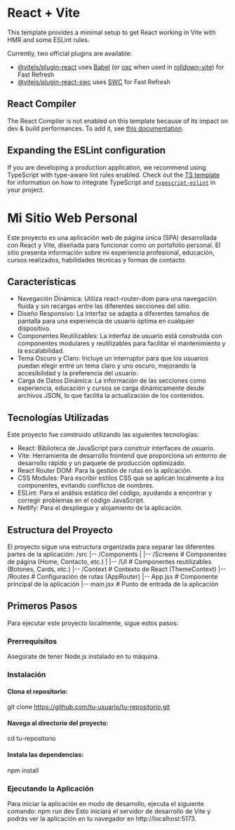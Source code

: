 # React + Vite

This template provides a minimal setup to get React working in Vite with HMR and some ESLint rules.

Currently, two official plugins are available:

- [@vitejs/plugin-react](https://github.com/vitejs/vite-plugin-react/blob/main/packages/plugin-react) uses [Babel](https://babeljs.io/) (or [oxc](https://oxc.rs) when used in [rolldown-vite](https://vite.dev/guide/rolldown)) for Fast Refresh
- [@vitejs/plugin-react-swc](https://github.com/vitejs/vite-plugin-react/blob/main/packages/plugin-react-swc) uses [SWC](https://swc.rs/) for Fast Refresh

## React Compiler

The React Compiler is not enabled on this template because of its impact on dev & build performances. To add it, see [this documentation](https://react.dev/learn/react-compiler/installation).

## Expanding the ESLint configuration

If you are developing a production application, we recommend using TypeScript with type-aware lint rules enabled. Check out the [TS template](https://github.com/vitejs/vite/tree/main/packages/create-vite/template-react-ts) for information on how to integrate TypeScript and [`typescript-eslint`](https://typescript-eslint.io) in your project.


# Mi Sitio Web Personal
Este proyecto es una aplicación web de página única (SPA) desarrollada con React y Vite, diseñada para funcionar como un portafolio personal. El sitio presenta información sobre mi experiencia profesional, educación, cursos realizados, habilidades técnicas y formas de contacto.

## Características
- Navegación Dinámica: Utiliza react-router-dom para una navegación fluida y sin recargas entre las diferentes secciones del sitio.
- Diseño Responsivo: La interfaz se adapta a diferentes tamaños de pantalla para una experiencia de usuario óptima en cualquier dispositivo.
- Componentes Reutilizables: La interfaz de usuario está construida con componentes modulares y reutilizables para facilitar el mantenimiento y la escalabilidad.
- Tema Oscuro y Claro: Incluye un interruptor para que los usuarios puedan elegir entre un tema claro y uno oscuro, mejorando la accesibilidad y la preferencia del usuario.
- Carga de Datos Dinámica: La información de las secciones como experiencia, educación y cursos se carga dinámicamente desde archivos JSON, lo que facilita la actualización de los contenidos.

## Tecnologías Utilizadas
Este proyecto fue construido utilizando las siguientes tecnologías:

- React: Biblioteca de JavaScript para construir interfaces de usuario.
- Vite: Herramienta de desarrollo frontend que proporciona un entorno de desarrollo rápido y un paquete de producción optimizado.
- React Router DOM: Para la gestión de rutas en la aplicación.
- CSS Modules: Para escribir estilos CSS que se aplican localmente a los componentes, evitando conflictos de nombres.
- ESLint: Para el análisis estático del código, ayudando a encontrar y corregir problemas en el código JavaScript.
- Netlify: Para el despliegue y alojamiento de la aplicación.

## Estructura del Proyecto
El proyecto sigue una estructura organizada para separar las diferentes partes de la aplicación:
/src
|-- /Components
|   |-- /Screens       # Componentes de página (Home, Contacto, etc.)
|   |-- /UI            # Componentes reutilizables (Botones, Cards, etc.)
|-- /Context         # Contexto de React (ThemeContext)
|-- /Routes          # Configuración de rutas (AppRouter)
|-- App.jsx          # Componente principal de la aplicación
|-- main.jsx         # Punto de entrada de la aplicación

## Primeros Pasos
Para ejecutar este proyecto localmente, sigue estos pasos:

### Prerrequisitos
Asegúrate de tener Node.js instalado en tu máquina.

### Instalación
#### Clona el repositorio:

git clone https://github.com/tu-usuario/tu-repositorio.git
#### Navega al directorio del proyecto:
cd tu-repositorio

#### Instala las dependencias:
npm install

### Ejecutando la Aplicación
Para iniciar la aplicación en modo de desarrollo, ejecuta el siguiente comando:
npm run dev
Esto iniciará el servidor de desarrollo de Vite y podrás ver la aplicación en tu navegador en http://localhost:5173.
